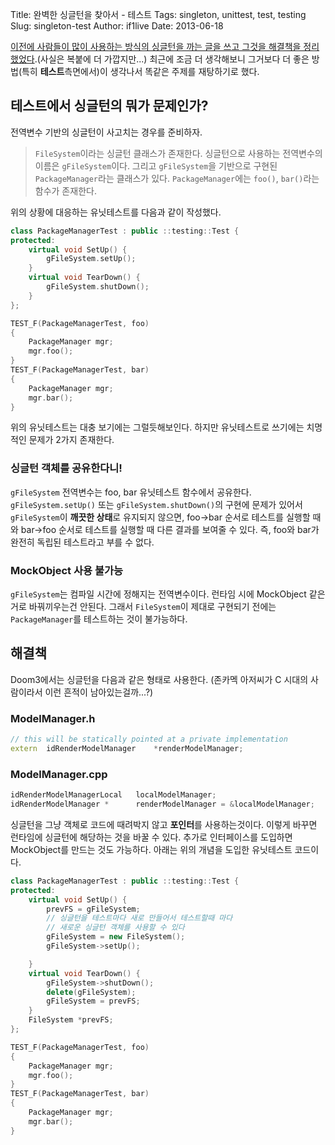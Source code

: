 Title: 완벽한 싱글턴을 찾아서 - 테스트
Tags: singleton, unittest, test, testing
Slug: singleton-test
Author: if1live
Date: 2013-06-18


[이전에 사람들이 많이 사용하는 방식의 싱글턴을 까는 글을 쓰고 그것을 해결책을 정리했었다]({filename}i-hate-singleton.md).(사실은 복붙에 더 가깝지만...) 최근에 조금 더 생각해보니 그거보다 더 좋은 방법(특히 **테스트**측면에서)이 생각나서 똑같은 주제를 재탕하기로 했다.

## 테스트에서 싱글턴의 뭐가 문제인가?

전역변수 기반의 싱글턴이 사고치는 경우를 준비하자.

> ```FileSystem```이라는 싱글턴 클래스가 존재한다.
> 싱글턴으로 사용하는 전역변수의 이름은 ```gFileSystem```이다.
> 그리고 ```gFileSystem```을 기반으로 구현된 ```PackageManager```라는 클래스가 있다.
> ```PackageManager```에는 ```foo()```, ```bar()```라는 함수가 존재한다.

위의 상황에 대응하는 유닛테스트를 다음과 같이 작성했다.

```cpp
class PackageManagerTest : public ::testing::Test {
protected:
    virtual void SetUp() {
        gFileSystem.setUp();
	}
    virtual void TearDown() {
        gFileSystem.shutDown();
    }
};

TEST_F(PackageManagerTest, foo)
{
    PackageManager mgr;
    mgr.foo();
}
TEST_F(PackageManagerTest, bar)
{
    PackageManager mgr;
    mgr.bar();
}
```
위의 유닛테스트는 대충 보기에는 그럴듯해보인다. 하지만 유닛테스트로 쓰기에는 치명적인 문제가 2가지 존재한다.

### 싱글턴 객체를 공유한다니!
```gFileSystem``` 전역변수는 foo, bar 유닛테스트 함수에서 공유한다.
```gFileSystem.setUp()``` 또는 ```gFileSystem.shutDown()```의 구현에 문제가 있어서 ```gFileSystem```이 **깨끗한 상태**로 유지되지 않으면, foo->bar 순서로 테스트를 실행할 때와 bar->foo 순서로 테스트를 실행할 때 다른 결과를 보여줄 수 있다. 즉, foo와 bar가 완전히 독립된 테스트라고 부를 수 없다.

### MockObject 사용 불가능
```gFileSystem```는 컴파일 시간에 정해지는 전역변수이다. 런타임 시에 MockObject 같은거로 바꿔끼우는건 안된다. 그래서 ```FileSystem```이 제대로 구현되기 전에는 ```PackageManager```를 테스트하는 것이 불가능하다.

## 해결책

Doom3에서는 싱글턴을 다음과 같은 형태로 사용한다. (존카멕 아저씨가 C 시대의 사람이라서 이런 흔적이 남아있는걸까...?)

### ModelManager.h
```cpp
// this will be statically pointed at a private implementation
extern  idRenderModelManager    *renderModelManager;
```

### ModelManager.cpp
```cpp
idRenderModelManagerLocal   localModelManager;
idRenderModelManager *      renderModelManager = &localModelManager;
```

싱글턴을 그냥 객체로 코드에 때려박지 않고 **포인터**를 사용하는것이다.
이렇게 바꾸면 런타임에 싱글턴에 해당하는 것을 바꿀 수 있다.
추가로 인터페이스를 도입하면 MockObject를 만드는 것도 가능하다.
아래는 위의 개념을 도입한 유닛테스트 코드이다.

```cpp
class PackageManagerTest : public ::testing::Test {
protected:
    virtual void SetUp() {
		prevFS = gFileSystem;
        // 싱글턴을 테스트마다 새로 만들어서 테스트할때 마다
        // 새로운 싱글턴 객체를 사용할 수 있다
        gFileSystem = new FileSystem();
		gFileSystem->setUp();

	}
    virtual void TearDown() {
        gFileSystem->shutDown();
		delete(gFileSystem);
		gFileSystem = prevFS;
    }
	FileSystem *prevFS;
};

TEST_F(PackageManagerTest, foo)
{
    PackageManager mgr;
    mgr.foo();
}
TEST_F(PackageManagerTest, bar)
{
    PackageManager mgr;
    mgr.bar();
}
```
